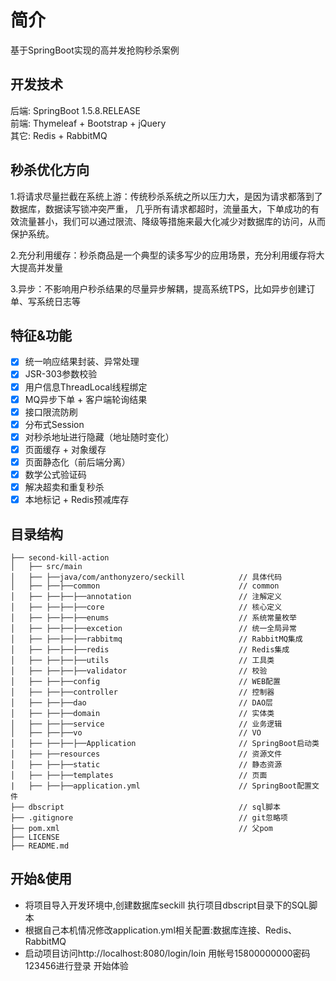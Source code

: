 # 简介
基于SpringBoot实现的高并发抢购秒杀案例

## 开发技术
后端: SpringBoot 1.5.8.RELEASE  
前端: Thymeleaf + Bootstrap + jQuery   
其它: Redis + RabbitMQ

## 秒杀优化方向
1.将请求尽量拦截在系统上游：传统秒杀系统之所以压力大，是因为请求都落到了数据库，数据读写锁冲突严重，
几乎所有请求都超时，流量虽大，下单成功的有效流量甚小，我们可以通过限流、降级等措施来最大化减少对数据库的访问，从而保护系统。

2.充分利用缓存：秒杀商品是一个典型的读多写少的应用场景，充分利用缓存将大大提高并发量

3.异步：不影响用户秒杀结果的尽量异步解耦，提高系统TPS，比如异步创建订单、写系统日志等

## 特征&功能

- [x] 统一响应结果封装、异常处理
- [x] JSR-303参数校验
- [x] 用户信息ThreadLocal线程绑定
- [x] MQ异步下单 + 客户端轮询结果
- [x] 接口限流防刷
- [x] 分布式Session
- [x] 对秒杀地址进行隐藏（地址随时变化）
- [x] 页面缓存 + 对象缓存
- [x] 页面静态化（前后端分离）
- [x] 数学公式验证码
- [x] 解决超卖和重复秒杀
- [x] 本地标记 + Redis预减库存

## 目录结构

```shell
├── second-kill-action                                
│   ├── src/main
│   ├── ├──java/com/anthonyzero/seckill            // 具体代码
│   ├── ├──├──common                               // common
│   ├── ├──├──├──annotation                        // 注解定义
│   ├── ├──├──├──core                              // 核心定义
│   ├── ├──├──├──enums                             // 系统常量枚举
│   ├── ├──├──├──excetion                          // 统一全局异常
│   ├── ├──├──├──rabbitmq                          // RabbitMQ集成
│   ├── ├──├──├──redis                             // Redis集成
│   ├── ├──├──├──utils                             // 工具类
│   ├── ├──├──├──validator                         // 校验
│   ├── ├──├──config                               // WEB配置
│   ├── ├──├──controller                           // 控制器
│   ├── ├──├──dao                                  // DAO层
│   ├── ├──├──domain                               // 实体类
│   ├── ├──├──service                              // 业务逻辑
│   ├── ├──├──vo                                   // VO
│   ├── ├──├──├──Application                       // SpringBoot启动类
│   ├── ├──resources                               // 资源文件
│   ├── ├──├──static                               // 静态资源
│   ├── ├──├──templates                            // 页面
|   ├── ├──├──application.yml                      // SpringBoot配置文件
├── dbscript                                       // sql脚本
├── .gitignore                                     // git忽略项
├── pom.xml                                        // 父pom
├── LICENSE               
├── README.md               

```
## 开始&使用 
* 将项目导入开发环境中,创建数据库seckill 执行项目dbscript目录下的SQL脚本  
* 根据自己本机情况修改application.yml相关配置:数据库连接、Redis、RabbitMQ 
* 启动项目访问http://localhost:8080/login/loin  用帐号15800000000密码123456进行登录 开始体验  

